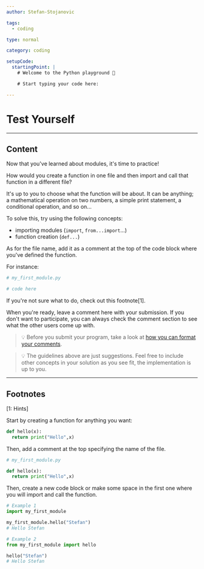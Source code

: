 ```yaml
---
author: Stefan-Stojanovic

tags:
  - coding

type: normal

category: coding

setupCode:
  startingPoint: |
    # Welcome to the Python playground 👋

    # Start typing your code here:

---
```


# Test Yourself

---

## Content

Now that you've learned about modules, it's time to practice!

How would you create a function in one file and then import and call that function in a different file?

It's up to you to choose what the function will be about. It can be anything; a mathematical operation on two numbers, a simple print statement, a conditional operation, and so on... 

To solve this, try using the following concepts:
- importing modules (`import`, `from...import`...)
- function creation (`def...`)

As for the file name, add it as a comment at the top of the code block where you've defined the function.

For instance:

```py
# my_first_module.py

# code here
```

If you're not sure what to do, check out this footnote[1].

When you're ready, leave a comment here with your submission. If you don't want to participate, you can always check the comment section to see what the other users come up with.

> 💡 Before you submit your program, take a look at [how you can format your comments](https://www.enki.com/glossary/general/markdown-formatting).

> 💡 The guidelines above are just suggestions. Feel free to include other concepts in your solution as you see fit, the implementation is up to you.


---

## Footnotes

[1: Hints]

Start by creating a function for anything you want:

```python
def hello(x):
  return print("Hello",x)
```

Then, add a comment at the top specifying the name of the file.

```python
# my_first_module.py

def hello(x):
  return print("Hello",x)
```

Then, create a new code block or make some space in the first one where you will import and call the function.

```python
# Example 1
import my_first_module

my_first_module.hello("Stefan")
# Hello Stefan
```

```python
# Example 2
from my_first_module import hello

hello("Stefan")
# Hello Stefan
```

